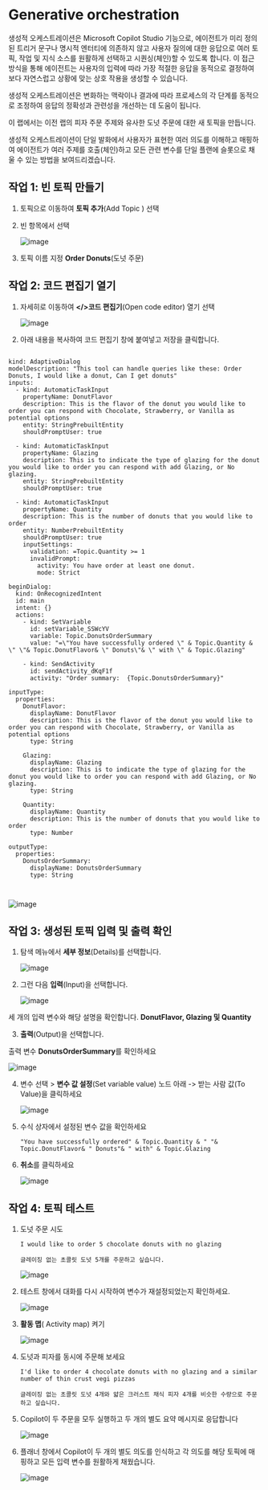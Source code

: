 # Generative orchestration


생성적 오케스트레이션은 Microsoft Copilot Studio 기능으로, 에이전트가 미리 정의된 트리거 문구나 명시적 엔터티에 의존하지 않고 사용자 질의에 대한 응답으로 여러 토픽, 작업 및 지식 소스를 원활하게 선택하고 시퀀싱(체인)할 수 있도록 합니다. 이 접근 방식을 통해 에이전트는 사용자의 입력에 따라 가장 적절한 응답을 동적으로 결정하여 보다 자연스럽고 상황에 맞는 상호 작용을 생성할 수 있습니다.

생성적 오케스트레이션은 변화하는 맥락이나 결과에 따라 프로세스의 각 단계를 동적으로 조정하여 응답의 정확성과 관련성을 개선하는 데 도움이 됩니다.

이 랩에서는 이전 랩의 피자 주문 주제와 유사한 도넛 주문에 대한 새 토픽을 만듭니다.

생성적 오케스트레이션이 단일 발화에서 사용자가 표현한 여러 의도를 이해하고 매핑하여 에이전트가 여러 주제를 호출(체인)하고 모든 관련 변수를 단일 플랜에 슬롯으로 채울 수 있는 방법을 보여드리겠습니다.


## 작업 1: 빈 토픽 만들기

1. 토픽으로 이동하여 **토픽 추가**(Add Topic ) 선택

2. 빈 항목에서 선택

   ![image](https://github.com/user-attachments/assets/9d9dde90-eaa2-40b9-96ce-5f702724dc92)


3. 토픽 이름 지정 **Order Donuts**(도넛 주문)


## 작업 2: 코드 편집기 열기

1. 자세히로 이동하여 **</>코드 편집기**(Open code editor) 열기 선택

   ![image](https://github.com/user-attachments/assets/f684dd50-320f-4fb3-91c9-b168677d442e)


2. 아래 내용을 복사하여 코드 편집기 창에 붙여넣고 저장을 클릭합니다. 

<pre><code>
kind: AdaptiveDialog
modelDescription: "This tool can handle queries like these: Order Donuts, I would like a donut, Can I get donuts"
inputs:
  - kind: AutomaticTaskInput
    propertyName: DonutFlavor
    description: This is the flavor of the donut you would like to order you can respond with Chocolate, Strawberry, or Vanilla as potential options
    entity: StringPrebuiltEntity
    shouldPromptUser: true

  - kind: AutomaticTaskInput
    propertyName: Glazing
    description: This is to indicate the type of glazing for the donut you would like to order you can respond with add Glazing, or No glazing.
    entity: StringPrebuiltEntity
    shouldPromptUser: true

  - kind: AutomaticTaskInput
    propertyName: Quantity
    description: This is the number of donuts that you would like to order
    entity: NumberPrebuiltEntity
    shouldPromptUser: true
    inputSettings:
      validation: =Topic.Quantity >= 1
      invalidPrompt:
        activity: You have order at least one donut.
        mode: Strict

beginDialog:
  kind: OnRecognizedIntent
  id: main
  intent: {}
  actions:
    - kind: SetVariable
      id: setVariable_SSWcYV
      variable: Topic.DonutsOrderSummary
      value: "=\"You have successfully ordered \" & Topic.Quantity & \" \"& Topic.DonutFlavor& \" Donuts\"& \" with \" & Topic.Glazing"

    - kind: SendActivity
      id: sendActivity_dKqF1f
      activity: "Order summary:  {Topic.DonutsOrderSummary}"

inputType:
  properties:
    DonutFlavor:
      displayName: DonutFlavor
      description: This is the flavor of the donut you would like to order you can respond with Chocolate, Strawberry, or Vanilla as potential options
      type: String

    Glazing:
      displayName: Glazing
      description: This is to indicate the type of glazing for the donut you would like to order you can respond with add Glazing, or No glazing.
      type: String

    Quantity:
      displayName: Quantity
      description: This is the number of donuts that you would like to order
      type: Number

outputType:
  properties:
    DonutsOrderSummary:
      displayName: DonutsOrderSummary
      type: String


</pre></code>

   ![image](https://github.com/user-attachments/assets/77bd2bbe-61e7-4855-afcc-a77d7a438181)


## 작업 3: 생성된 토픽 입력 및 출력 확인

1. 탐색 메뉴에서 **세부 정보**(Details)를 선택합니다.

   ![image](https://github.com/user-attachments/assets/3059c556-1002-46e8-bac4-6ee6748f6b90)

2. 그런 다음 **입력**(Input)을 선택합니다.
   
   ![image](https://github.com/user-attachments/assets/fd3f8050-24c1-46ab-874b-167b89823104)

세 개의 입력 변수와 해당 설명을 확인합니다.
**DonutFlavor, Glazing 및 Quantity**

3. **출력**(Output)을 선택합니다.

출력 변수 **DonutsOrderSummary**를 확인하세요

   ![image](https://github.com/user-attachments/assets/415d1957-1c4c-4c38-a979-abd566eef71f)

4. 변수 선택 > **변수 값 설정**(Set variable value) 노드 아래 -> 받는 사람 값(To Value)을 클릭하세요

   ![image](https://github.com/user-attachments/assets/8e77bf33-7ebe-4435-8e64-a4250b8be08e)

5. 수식 상자에서 설정된 변수 값을 확인하세요

   ```
   "You have successfully ordered" & Topic.Quantity & " "& Topic.DonutFlavor& " Donuts"& " with" & Topic.Glazing
   ```
6. **취소**를 클릭하세요

   ![image](https://github.com/user-attachments/assets/708bb8c8-df0c-46f7-b89f-c24935938e97)



## 작업 4: 토픽 테스트

1. 도넛 주문 시도

   ```
   I would like to order 5 chocolate donuts with no glazing
   ```
   ```
   글레이징 없는 초콜릿 도넛 5개를 주문하고 싶습니다.
   ```

   ![image](https://github.com/user-attachments/assets/6e44792b-1832-482b-8e19-3b0d79efe95f)

2. 테스트 창에서 대화를 다시 시작하여 변수가 재설정되었는지 확인하세요.

   ![image](https://github.com/user-attachments/assets/e19bcad3-13d2-4156-aa51-5a3cef85f8d3)

3. **활동 맵**( Activity map) 켜기

   ![image](https://github.com/user-attachments/assets/419feb5e-7005-4e81-b36f-167c44dd8fd2)

4. 도넛과 피자를 동시에 주문해 보세요

   ```
   I'd like to order 4 chocolate donuts with no glazing and a similar number of thin crust vegi pizzas
   ```
   ```
   글레이징 없는 초콜릿 도넛 4개와 얇은 크러스트 채식 피자 4개를 비슷한 수량으로 주문하고 싶습니다.
   ```

5. Copilot이 두 주문을 모두 실행하고 두 개의 별도 요약 메시지로 응답합니다

   ![image](https://github.com/user-attachments/assets/7adbd24f-3bd2-4eb0-ba1f-8ef6e675b8df)

6. 플래너 창에서 Copilot이 두 개의 별도 의도를 인식하고 각 의도를 해당 토픽에 매핑하고 모든 입력 변수를 원활하게 채웠습니다.

   ![image](https://github.com/user-attachments/assets/02b2b0df-1c74-4f10-bc93-7cc7d7af4c53)

















